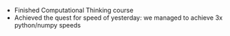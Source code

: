 - Finished Computational Thinking course
- Achieved the quest for speed of yesterday: we managed to achieve 3x python/numpy speeds